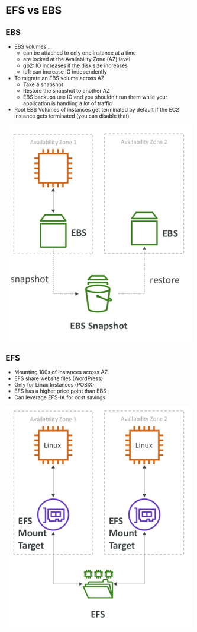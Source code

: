 # EFS vs EBS

## EBS

* EBS volumes…
  * can be attached to only one instance at a time
  * are locked at the Availability Zone (AZ) level
  * gp2: IO increases if the disk size increases
  * io1: can increase IO independently
* To migrate an EBS volume across AZ
  * Take a snapshot
  * Restore the snapshot to another AZ
  * EBS backups use IO and you shouldn’t run them while your application is handling a lot of traffic
* Root EBS Volumes of instances get terminated by default if the EC2 instance gets terminated (you can disable that)

![EBSvsEFS1](images/EBSvsEFS1.png)

## EFS

* Mounting 100s of instances across AZ
* EFS share website files (WordPress)
* Only for Linux Instances (POSIX)
* EFS has a higher price point than EBS
* Can leverage EFS-IA for cost savings

![EBSvsEFS2](images/EBSvsEFS2.png)
